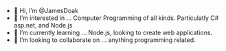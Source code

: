 - 👋 Hi, I’m @JamesDoak
- 👀 I’m interested in ... Computer Programming of all kinds. Particulatly C# asp.net, and Node.js
- 🌱 I’m currently learning ... Node.js, looking to create web applications.
- 💞️ I’m looking to collaborate on ... anything programming related.

<!---
JamesDoak/JamesDoak is a ✨ special ✨ repository because its `README.md` (this file) appears on your GitHub profile.
You can click the Preview link to take a look at your changes.
--->

